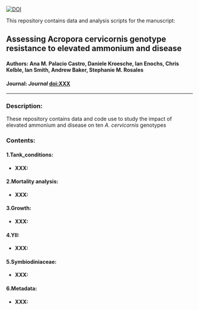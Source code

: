[![DOI](https://zenodo.org/badge/doi/XXXX.svg)](http://dx.doi.org/XXXXXXX)

This repository contains data and analysis scripts for the manuscript:

## Assessing Acropora cervicornis genotype resistance to elevated ammonium and disease
#### **Authors:** Ana M. Palacio Castro, Daniele Kroesche, Ian Enochs, Chris Kelble, Ian Smith, Andrew Baker, Stephanie M. Rosales
#### **Journal:** _Journal_ [doi:XXX](http://dx.doi.org/XXX)  

-----

### Description:
These repository contains data and code use to study the impact of elevated ammonium and disease on ten _A. cervicornis_ genotypes

### Contents:

#### 1.Tank_conditions:
* **XXX:** 

#### 2.Mortality analysis:
* **XXX:** 

#### 3.Growth:
* **XXX:**


#### 4.YII:
* **XXX:** 

#### 5.Symbiodiniaceae:
* **XXX:** 

#### 6.Metadata:
* **XXX:**

</br>

